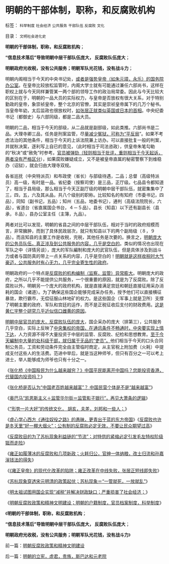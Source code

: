 # 明朝的干部体制，职称，和反腐败机构

标签： `科举制度` `社会经济` `公共服务` `干部队伍` `反腐败` `文化` 

目录： `文明社会进化史`

**明朝的干部体制，职称，和反腐败机构**；

**“信息技术落后”导致明朝中层干部队伍庞大， 反腐败队伍庞大**；

**明朝政府光收税，没有公共服务；明朝军队光花钱，没有战斗力**；



明朝内阁相当于今天的中央书记处，[或者是强势皇帝（如朱元璋，永乐）的国务院办公室](../../../2013/2/5/明朝“国企，国有化，专营化”严重损毁了社会经济.md)。在皇帝比较放松监管时，内阁大学士就有可能通过兼任六部尚书，这样在职权上就与今天同样兼管某一两个部的领导工作的政治局常委。因此与今天比较大的区别在于，明朝的一品大员的实际权力，与皇帝是否放权有很大关系，对于特别勤政的皇帝，象崇祯皇帝，整个北京的官僚，其实是崇祯皇帝属下的几万个秘书。当皇帝年幼，太后监政也很放权时，[如张居正就类似英国或日本的首相](../../../2013/2/5/《雍正皇帝》改革陷阱和张居正.md)。中央纪委书记（都御史）与六部同级，都是二品大员。

明朝的二品，相当于今天的部级，从二品就是副部级，如此类推。六部尚书是二品。大理寺卿三品，任务是刑案监管，尽[量减少冤狱，可称为“平反局](../../../2011/10/29/道德社会中的“打倒”和“平反”是啥回事？.md)”。如果不考虑法治的其他条件，相当于今天的上诉法院兼上访办。可以直接批复一般的判案，并就秋决案，逐利写上自已的意见，（此时相当于司法咨政），供皇帝朱笔勾勒的“秋决”或“赦免”时参考。[官员被弹劾（轻则相当于批评，重则相当于今天起诉，两者没有严格区分](../../../2013/1/19/中国传统文化可以说是世界上最民主.md)），如果腐败嫌疑成立，又不是被皇帝直属的秘密警察下到维稳办（诏狱），就会归由大理寺双规。

各省巡抚（中央特派员）和布政使（省长）与部级待遇，二品；总督（高级特派员）高一级，有时是一品。省纪委（按察司使）是三品，正厅级。七品县令都知道了，相当于县局级，那么相当于今天正副厅级的明朝中层干部队伍，就密集集中了三，四，五，六及其从品，共八个级别的职称。比较知名的有知府（市委书记，四品），同知（副书记，五品）；知州（五品，地委书记），通判（高级法院院长，六品），省道台（省直属国企书台，４－５品）。县长（知县）以下还有副县长（县承，８品），县办公室主任（主簿，九品）。

两者对比可以发现，明朝的省县之间的中层干部队伍，相对于当时的政府规模而言，非常臃肿，而到了具体民政层次，就只有知县以下的两个副局级（８，９品）。而且知县的主要工作是收税，完税，其他任务是次要的。换言之，[明朝庞大的公务员队伍，真正涉及到公共服务的内容，几乎是空白的](../../../2011/10/19/公有制的税收，是绝对的权力.md)。类似的情况也出现在军队之中（详情另谈），庞大的军队編制和庞大的武官队伍，但是具体涉及到战斗力或者与国防真的带上一点关系的内容，几乎是空白的！[明朝就是这样收税时大气豪迈，公共服务时有心无力，几乎完全寄生性的政府](../../../2012/12/2/美国911的CallHelp，中国110“举报坏人”.md)。

明朝政府的一个特点是[反腐败的机构编制（监察，监管）异常膨大](../../../2013/2/5/“一管就死，一放就乱”，和珅类官商的强势崛起.md)。明朝庞大的政府，之所以几乎不能提供公共服务，一个很重要的原因，就是为了反腐败。除了反腐败以外，明朝另一个庞大的政府机构，就是直接满足宫廷和朝廷直接征用采办消耗的国企（诸道）。为了确保这些国企能够完成采办任务，授予他们可以直接横征暴敛，欺行霸市，无偿征服山林地矿的权力。是这些国企（军事上就是卫所）支撑了明朝主要的政府、军队和宫廷的运作，而不是正税征收后支付的财政费用。[这是黄仁宇整个研究几乎近似信口雌黄的原因](../../../2013/1/17/黄仁宇的明代史，实事求是的睁眼瞎.md)。

[明朝中层官员的庞大，反腐败队伍的庞大](../../../2010/8/27/明朝对华汉社会摧残远甚蒙古入侵.md)，国企采办的庞大（排第三），公共服务几乎空白，实际上反映了[中央集权的帝国，在通讯条件不畅通时，中央要实现上情下达](../../../2011/11/9/暴君是对那种人“施暴”？当上皇帝的杜甫.md)，人力资源不得不大量投资于中层的监管、反腐败、纪检和思想教育。[至于今天編制中大量的处科级干部，就归属于无品的“吏员”。](../../../2009/12/30/国有单位总是20%的人做了80%的工作.md)他们相当于今天的口头合同制公务员，工资和劳动条件完全由主管临时商定，从主官税上附加费（火耗）中提成支付这些人的生活费。范进中举后，就是当这种师爷，但只有百分之一可以考上进士，举人能够成为师爷也只有十分之一。

《[张化桥《中国股民为什么越来越穷？》中国平民能离开中国吗？您能投资香港，代替国内投资吗？](../../../2013/2/8/张化桥先生的悲愤，高利贷和可怕的追债公司.md)》

《[张化桥是否认为“中国老百姓越来越富”？
中国民营个体是不是“越来越富”](../../../2013/2/8/张化桥先生认为“中国老百姓和民营越来越富”吗？.md)》

《[奥巴马“凯恩斯主义＋监管华尔街＝监管影子银行”，再见大萧条的逻辑](../../../2013/2/8/影子银行！虚心学习西方左派的理论创新，青出于蓝！.md)》

《[“形势一片大好”的传统文化， 胡亥，夫差，刘邦和一些人；](../../../2013/2/8/影子银行！虚心学习西方左派的理论创新，青出于蓝！.md)》

《[虚心学心西方《通往奴役之路》的愚昧，更青出于蓝的东方帝国](../../../2013/2/9/虚心学习西方《通往奴役之路》的传统文化.md)》《[反腐败也许是冬天里“好一棚大烟火”；公有制的反腐败必定无效，不要让民众期望过高](../../../2013/2/4/反腐败或是冬天里“好一棚大烟火”.md)》

《[反腐败目的为了苏杭现象利益链的“节流”；对特供的紧缩必定引发毛左特权阶级铤而走险](../../../2013/2/4/反腐败&quot;节流&quot;或致极左“闹革命”，里根主义远水难救旧火.md)》

《[雍正如履薄冰的反腐败和几项新政；火耗归公，官绅一体纳粮，改土归流和孙嘉滏钱法的得失](../../../2013/2/4/雍正皇帝如履薄冰的改革的经济学解释.md)》

《[《雍正皇帝》的现代化改革的陷阱；雍正改革在中线失败，张居正短线即失败](../../../2013/2/5/《雍正皇帝》改革陷阱和张居正.md)》

《[苏杭现象穿透宋元明清的政策起伏；苏杭现象＝“一管就死，一放就乱”](../../../2013/2/5/“一管就死，一放就乱”，和珅类官商的强势崛起.md)》

《[明太祖试图用国企实现“减税”并解决财政缺口；严重损害了社会经济；](../../../2013/2/5/明朝“国企，国有化，专营化”严重损毁了社会经济.md)》

《[明朝反腐败政策和精神文明建设；明朝的户籍制度，官员档案制度，科举制度](../../../2013/2/9/明朝反腐败政策和精神文明建设.md)》

《**明朝的干部体制，职称，和反腐败机构**；

**“信息技术落后”导致明朝中层干部队伍庞大， 反腐败队伍庞大**；

**明朝政府光收税，没有公共服务；明朝军队光花钱，没有战斗力**》



前一篇：[明朝反腐败政策和精神文明建设](../../../2013/2/9/明朝反腐败政策和精神文明建设.md)

后一篇：[明朝的立宪，虚君，贵族，斯巴达和元老院](../../../2013/2/10/明朝的立宪，虚君，贵族，斯巴达和元老院.md)